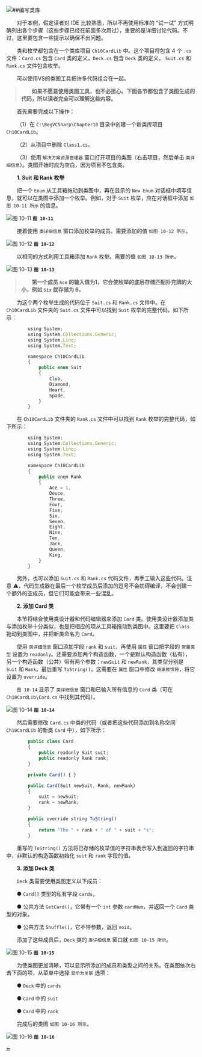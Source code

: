 ![](/assets/10-13.png)##编写类库

&emsp;&emsp;对于本例，假定读者对 IDE 比较熟悉，所以不再使用标准的 “试一试” 方式明确列出各个步骤（这些步骤已经在前面多次用过），重要的是详细讨论代码。不过，这里要包含一些提示以确保不出问题。

&emsp;&emsp;类和枚举都包含在一个类库项目 `Ch10CardLib` 中。这个项目将包含 4 个 `.cs` 文件：`Card.cs` 包含 `Card` 类的定义，`Deck.cs` 包含 `Deck` 类的定义， `Suit.cs` 和 `Rank.cs` 文件包含枚举。

&emsp;&emsp;可以使用VS的类图工具把许多代码组合在一起。

>&emsp;&emsp;**如果不愿意使用类图工具，也不必担心。下面各节都包含了类图生成的代码，所以读者完全可以理解这些内容。**

&emsp;&emsp;首先需要完成以下操作：

&emsp;&emsp;（1）在 `C:\BegVCSharp\Chapter10` 目录中创建一个新类库项目 `Ch10CardLib`。

&emsp;&emsp;（2）从项目中删除 `Class1.cs`。

&emsp;&emsp;（3）使用 `解决方案资源管理器` 窗口打开项目的类图（右击项目，然后单击 `类详细信息`）。类图开始时应为空白，因为项目不包含类。

&emsp;&emsp;**1. Suit 和 Rank 枚举**

&emsp;&emsp;把一个 `Enum` 从工具箱拖动到类图中，再在显示的 `New Enum` 对话框中填写信息，就可以在类图中添加一个枚举。例如，对于 `Suit` 枚举，应在对话框中添加 `如图 10-11 所示` 的信息。


![图 10-11](/assets/10-11.png)
**`图 10-11`**



&emsp;&emsp;接着使用 `类详细信息` 窗口添加枚举的成员。需要添加的值 `如图 10-12 所示`。

![图 10-12](/assets/10-12.png)
**`图 10-12`**

&emsp;&emsp;以相同的方式利用工具箱添加 `Rank` 枚举。需要的值 `如图 10-13 所示`。



![图 10-13](/assets/10-13.png)
**`图 10-13`**


>&emsp;&emsp;**第一个成员 `Ace` 的输入值为1，它会使枚举的底层存储匹配扑克牌的大小，例如 `Six` 就存储为 6。**

&emsp;&emsp;为这个两个枚举生成的代码位于 `Suit.cs` 和 `Rank.cs` 文件中。在 `Ch10CardLib` 文件夹的 `Suit.cs` 文件中可以找到 `Suit` 枚举的完整代码，如下所示：

```javascript
        using System;
        using System.Collections.Generic;
        using System.Linq;
        using System.Text;

        namespace Ch10CardLib
        {
            public enum Suit
            {
                Club,
                Diamond,
                Heart,
                Spade,
            }
        }
```

&emsp;&emsp;在 `Ch10CardLib` 文件夹的 `Rank.cs` 文件中可以找到 `Rank` 枚举的完整代码，如下所示：

```javascript
        using System;
        using System.Collections.Generic;
        using System.Linq;
        using System.Text;

        namespace Ch10CardLib
        {
            public enem Rank
            {
                Ace = 1,
                Deuce,
                Three,
                Four,
                Five,
                Six,
                Seven,
                Eight,
                Nine,
                Ten,
                Jack,
                Queen,
                King,
            }
        }
```

&emsp;&emsp;另外，也可以添加 `Suit.cs` 和 `Rank.cs` 代码文件，再手工输入这些代码。注意 ⚠️，代码生成器在最后一个枚举成员后添加的逗号不会妨碍编译，不会创建一个额外的空成员，但它们可能会带来一些混乱。



&emsp;&emsp;**2. 添加 Card 类**

&emsp;&emsp;本节将结合使用类设计器和代码编辑器来添加 `Card` 类。使用类设计器添加类与添加枚举十分类似，也是把相应的项从工具箱拖动到类图中。这里要把 `Class` 拖动到类图中，并把新类命名为 `Card`。

&emsp;&emsp;使用 `类详细信息` 窗口添加字段 `rank` 和 `suit`，再使用 `属性` 窗口把字段的 `常量类型` 设置为 `readonly`。还需要添加两个构造函数，一个是默认构造函数（私有），另一个构造函数（公共）带有两个参数：`newSuit` 和 `newRank`，其类型分别是 `Suit` 和 `Rank`。最后重写 `ToString()`，这需要在 `属性` 窗口中修改 `继承修饰符`，将它设置为 `override`。

&emsp;&emsp;`图 10-14` 显示了 `类详细信息` 窗口和已输入所有信息的 `Card` 类（可在 `Ch10CardLib\Card.cs` 中找到其代码）。

![图 10-14](/assets/10-14.png)
**`图 10-14`**

&emsp;&emsp;然后需要修改 `Card.cs` 中类的代码（或者把这些代码添加到名称空间 `Ch10CardLib` 的新类 `Card` 中），如下所示：

```javascript
        public class Card
        {
            public readonly Suit suit;
            public readonly Rank rank;
        }

        private Card() { }

        public Card(Suit newSuit, Rank, newRank)
        {
            suit = newSuit;
            rank = newRank;
        }

        public override string ToString()
        {
            return "The " + rank + " of " + suit + "s";
        }
```

&emsp;&emsp;重写的 `ToString()` 方法将已存储的枚举值的字符串表示写入到返回的字符串中，非默认的构造函数初始化 `suit` 和 `rank` 字段的值。

&emsp;&emsp;**3. 添加 Deck 类**

&emsp;&emsp;`Deck` 类需要使用类图定义以下成员：

&emsp;&emsp;● `Card[]` 类型的私有字段 `cards`。

&emsp;&emsp;● 公共方法 `GetCard()`，它带有一个 `int` 参数 `cardNum`，并返回一个 `Card` 类型的对象。

&emsp;&emsp;● 公共方法 `Shuffle()`，它不带参数，返回 `void`。

&emsp;&emsp;添加了这些成员后，`Deck` 类的 `类详细信息` 窗口就 `如图 10-15 所示`。 

![图 10-15](/assets/10-15.png)
**`图 10-15`**

&emsp;&emsp;为使类图更加清晰，可以显示所添加的成员和类型之间的关系。在类图依次右击下面的项，从菜单中选择 `显示为关联` 选项：

&emsp;&emsp;● `Deck` 中的 `cards`

&emsp;&emsp;● `Card` 中的 `suit`

&emsp;&emsp;● `Card` 中的 `rank`

&emsp;&emsp;完成后的类图 `如图 10-16 所示`。

![图 10-16](/assets/10-16.png)
**`图 10-16`**






🔚
